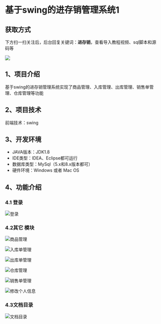 # 基于swing的进存销管理系统1

## 获取方式

下方扫一扫关注后，后台回复关键词：**进存销**，查看导入教程视频、sql脚本和源码等

 ![](https://www.codeshop.fun/Typora-Images/202205281253739.png)

## 1、项目介绍

基于swing的进存销管理系统实现了商品管理、入库管理、出库管理、销售单管理、仓库管理等功能


## 2、项目技术

前端技术：swing

## 3、开发环境

- JAVA版本：JDK1.8
- IDE类型：IDEA、Eclipse都可运行
- 数据库类型：MySql（5.x和8.x版本都可） 
- 硬件环境：Windows 或者 Mac OS


## 4、功能介绍

### 4.1 登录

![登录](https://www.codeshop.fun/Typora-Images/202208081206745.jpg)

### 4.2其它 模块

![商品管理](https://www.codeshop.fun/Typora-Images/202208081206169.jpg)

![入库单管理](https://www.codeshop.fun/Typora-Images/202208081206371.jpg)

![出库单管理](https://www.codeshop.fun/Typora-Images/202208081206231.jpg)

![仓库管理](https://www.codeshop.fun/Typora-Images/202208081207740.jpg)

![销售单管理](https://www.codeshop.fun/Typora-Images/202208081207163.jpg)

![修改个人信息](https://www.codeshop.fun/Typora-Images/202208081207223.jpg)

### 4.3文档目录

![文档目录](https://www.codeshop.fun/Typora-Images/202208081207768.jpg)

